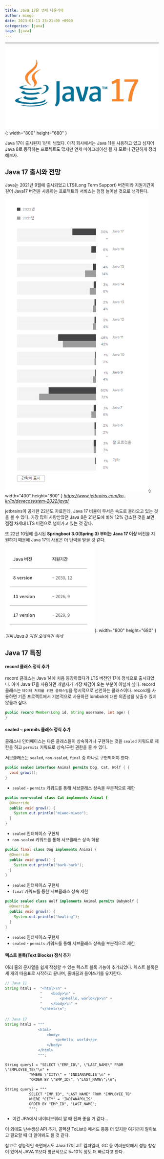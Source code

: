 ```yaml
---
title: Java 17은 언제 나온거야
author: mingo
date: 2023-01-11 23:21:09 +0900
categories: [java]
tags: [java]
---
```


----

![Desktop View](/assets/img/post/20230101/1.png){: width="800" height="680" }

Java 17이 출시된지 1년이 넘었다. 아직 회사에서는 Java 11을 사용하고 있고 심지어 Java 8로 동작하는 프로젝트도 많지만 
언제 마이그레이션 될 지 모르니 간단하게 정리해보자.

## Java 17 출시와 전망
Java는 2021년 9월에 출시되었고 LTS(Long Term Support) 버전이라 지원기간이 길어 Java17 버전을 사용하는 프로젝트와 서비스는 점점 늘어날 것으로 생각된다.

![Desktop View](/assets/img/post/20230101/3.png){: width="400" height="800" }
_https://www.jetbrains.com/ko-kr/lp/devecosystem-2022/java/_

jetbrains이 공개한 22년도 자료인데, Java 17 비율이 무서운 속도로 올라오고 있는 것을 볼 수 있다. 
가장 많이 사랑받았던 Java 8은 21년도에 비해 12% 감소한 것을 보면 점점 차세대 LTS 버전으로 넘어가고 있는 것 같다.

또 22년 10월에 출시된 **Springboot 3.0(Spring 3) 부터는 Java 17 이상** 버전을 지원하기 때문에 Java 17의 사용은 더 탄력을 받을 것 같다. 

![Desktop View](/assets/img/post/20230101/2.png){: width="800" height="680" }
_진짜 Java 8 지원 오래하긴 하네_

## Java 17 특징

#### record 클래스 정식 추가
record 클래스는 Java 14에 처음 등장하였다가 LTS 버전인 17에 정식으로 출시되었다.
아마 Java 17을 사용하면 개발자가 가장 체감이 오는 부분이 아닐까 싶다. 
record 클래스는 `데이터 처리를 위한 클래스임`을 명시적으로 선언하는 클래스이다.
record를 사용하면 기존 프로젝트에서 기본적으로 사용하던 lombok에 대한 의존성을 낮출수 있지 않을까 싶다.

```java
public record Member(Long id, String username, int age) {
}
```

#### sealed ~ permits 클래스 정식 추가
클래스나 인터페이스는 다른 클래스들이 상속하거나 구현하는 것을 `sealed` 키워드로 제한을 하고 
`permits` 키워드로 상속/구현 권한을 줄 수 있다.

서브클래스는 `sealed`, `non-sealed`, `final` 중 하나로 구현되어야 한다.

```java
public sealed interface Animal permits Dog, Cat, Wolf { {
  void growl();
}
```
 - `sealed` - `permits` 키워드를 통해 서브클래스 상속을 부분적으로 제한

```java
public non-sealed class Cat implements Animal {
  @Override
  public void growl() {
    System.out.println("miwoo-miwoo");
  }
}
```
 - `sealed` 인터페이스 구현체
 - `non-sealed` 키워드를 통해 서브클래스 상속 허용 

```java
public final class Dog implements Animal {
  @Override
  public void growl() {
    System.out.println("bark-bark");
  }
}

```
- `sealed` 인터페이스 구현체
- `final` 키워드를 통한 서브클래스 상속 제한

```java
public sealed class Wolf implements Animal permits BabyWolf {
  @Override
  public void growl() {
    System.out.println("howling");
  }
}
```
- `sealed` 인터페이스 구현체
- `sealed` - `permits` 키워드를 통해 서브클래스 상속을 부분적으로 제한


#### 텍스트 블록(Text Blocks) 정식 추가
여러 줄의 문자열을 쉽게 작성할 수 있는 텍스트 블록 기능이 추가되었다. 
텍스트 블록은 세 개의 따옴표로 시작하고 끝나며, 줄바꿈과 들여쓰기를 유지한다.

```java
// Java 11
String html1 =  "<html>\n" +
                "    <body>\n" +
                "        <p>Hello, world</p>\n" +
                "    </body>\n" +
                "</html>\n";

// Java 17
String html2 = """
               <html>
                   <body>
                       <p>Hello, world</p>
                   </body>
               </html>
               """;
```

```bigquery
String query1 = "SELECT \"EMP_ID\", \"LAST_NAME\" FROM \"EMPLOYEE_TB\"\n" +
           "WHERE \"CITY\" = 'INDIANAPOLIS'\n" +
           "ORDER BY \"EMP_ID\", \"LAST_NAME\";\n";

String query2 = """
           SELECT "EMP_ID", "LAST_NAME" FROM "EMPLOYEE_TB"
           WHERE "CITY" = 'INDIANAPOLIS'
           ORDER BY "EMP_ID", "LAST_NAME";
           """;
```
 - 이건 JPA에서 네이티브쿼리 짤 때 진짜 좋을 거 같다...

이 외에도 난수생성 API 추가, 콜렉션 ToList() 메서드 등등 더 있지만 여기까지 알아보고 필요할 때 더 알아봐도 될 것 같다.

참고로 성능적인 측면에서도 Java 17이 JIT 컴파일러, GC 등 여러분야에서 성능 향상이 있어서 JAVA 11보다 평균적으로 5~10% 정도 더 빠르다고 한다. 
